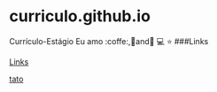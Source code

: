 # curriculo.github.io
Currículo-Estágio
Eu amo :coffe:,:pizza:and:dancer:
:computer:
:star:
###Links

[Links](http://localhost/)

[tato](http://localhost/ "link title")
